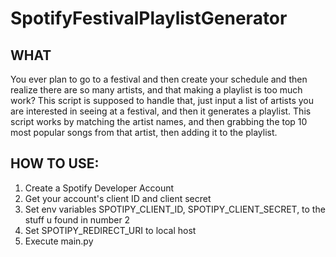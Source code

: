 # SpotifyFestivalPlaylistGenerator
## WHAT
You ever plan to go to a festival and then create your schedule and then realize there are so many artists, and that making a playlist is too much work?
This script is supposed to handle that, just input a list of artists you are interested in seeing at a festival, and then it generates a playlist. This 
script works by matching the artist names, and then grabbing the top 10 most popular songs from that artist, then adding it to the playlist. 

## HOW TO USE:
1. Create a Spotify Developer Account 
2. Get your account's client ID and client secret
3. Set env variables SPOTIPY_CLIENT_ID, SPOTIPY_CLIENT_SECRET, to the stuff u found in number 2
4. Set SPOTIPY_REDIRECT_URI to local host
5. Execute main.py 
